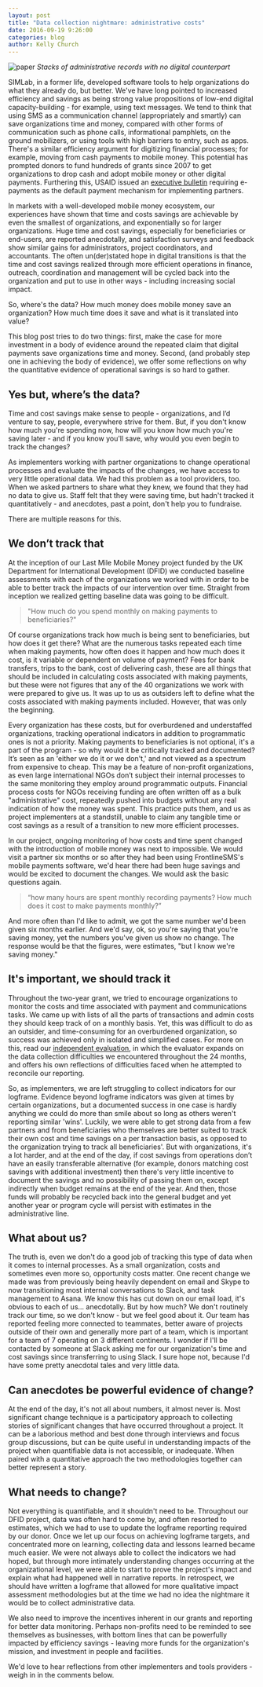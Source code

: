 ```yaml
---
layout: post
title: "Data collection nightmare: administrative costs"
date: 2016-09-19 9:26:00
categories: blog
author: Kelly Church
---
```

![paper]({{site.baseurl}}/images/post_images/paper.jpg)
*Stacks of administrative records with no digital counterpart*


SIMLab, in a former life, developed software tools to help organizations do what they already do, but better. We've have long pointed to increased efficiency and savings as being strong value propositions of low-end digital capacity-building - for example, using text messages. We tend to think that using SMS as a communication channel (appropriately and smartly) can save organizations time and money, compared with other forms of communication such as phone calls, informational pamphlets, on the ground mobilizers, or using tools with high barriers to entry, such as apps. There's a similar efficiency argument for digitizing financial processes; for example, moving from cash payments to mobile money. This potential has prompted donors to fund hundreds of grants since 2007 to get organizations to drop cash and adopt mobile money or other digital payments. Furthering this, USAID issued an [executive bulletin](http://solutionscenter.nethope.org/assets/collaterals/PEB_No_2014-06.pdf) requiring e-payments as the default payment mechanism for implementing partners.

In markets with a well-developed mobile money ecosystem, our experiences have shown that time and costs savings are achievable by even the smallest of organizations, and exponentially so for larger organizations. Huge time and cost savings, especially for beneficiaries or end-users, are reported anecdotally, and satisfaction surveys and feedback show similar gains for administrators, project coordinators, and accountants. The often un(der)stated hope in digital transitions is that the time and cost savings realized through more efficient operations in finance, outreach, coordination and management will be cycled back into the organization and put to use in other ways - including increasing social impact.

So, where's the data? How much money does mobile money save an organization? How much time does it save and what is it translated into value?

This blog post tries to do two things: first, make the case for more investment in a body of evidence around the repeated claim that digital payments save organizations time and money. Second, (and probably step one in achieving the body of evidence), we offer some reflections on why the quantitative evidence of operational savings is so hard to gather.

## Yes but, where’s the data?
Time and cost savings make sense to people - organizations, and I’d venture to say, people, everywhere strive for them. But, if you don't know how much you're spending now, how will you know how much you're saving later - and if you know you'll save, why would you even begin to track the changes?

As implementers working with partner organizations to change operational processes and evaluate the impacts of the changes, we have access to very little operational data. We had this problem as a tool providers, too. When we asked partners to share what they knew, we found that they had no data to give us. Staff felt that they were saving time, but hadn't tracked it quantitatively - and anecdotes, past a point, don't help you to fundraise.

There are multiple reasons for this.

## We don’t track that
At the inception of our Last Mile Mobile Money project funded by the UK Department for International Development (DFID) we conducted baseline assessments with each of the organizations we worked with in order to be able to better track the impacts of our intervention over time. Straight from inception we realized getting baseline data was going to be difficult.

> "How much do you spend monthly on making payments to beneficiaries?"

 Of course organizations track how much is being sent to beneficiaries, but how does it get there? What are the numerous tasks repeated each time when making payments, how often does it happen and how much does it cost, is it variable or dependent on volume of payment? Fees for bank transfers, trips to the bank, cost of delivering cash, these are all things that should be included in calculating costs associated with making payments, but these were not figures that any of the 40 organizations we work with were prepared to give us. It was up to us as outsiders left to define what the costs associated with making payments included. However, that was only the beginning.

Every organization has these costs, but for overburdened and understaffed organizations, tracking operational indicators in addition to programmatic ones is not a priority. Making payments to beneficiaries is not optional, it's a part of the program - so why would it be critically tracked and documented? It’s seen as an 'either we do it or we don't,' and not viewed as a spectrum from expensive to cheap. This may be a feature of non-profit organizations, as even large international NGOs don’t subject their internal processes to the same monitoring they employ around programmatic outputs. Financial process costs for NGOs receiving funding are often written off as a bulk "administrative" cost, repeatedly pushed into budgets without any real indication of how the money was spent. This practice puts them, and us as project implementers at a standstill, unable to claim any tangible time or cost savings as a result of a transition to new more efficient processes.

In our project, ongoing monitoring of how costs and time spent changed with the introduction of mobile money was next to impossible. We would visit a partner six months or so after they had been using FrontlineSMS's mobile payments software, we'd hear there had been huge savings and would be excited to document the changes. We would ask the basic questions again.

>“how many hours are spent monthly recording payments? How much does it cost to make payments monthly?”

 And more often than I'd like to admit, we got the same number we'd been given six months earlier. And we'd say, ok, so you're saying that you're saving money, yet the numbers you've given us show no change. The response would be that the figures, were estimates, "but I know we're saving money."

## It's important, we should track it
Throughout the two-year grant, we tried to encourage organizations to monitor the costs and time associated with payment and communications tasks. We came up with lists of all the parts of transactions and admin costs they should keep track of on a monthly basis. Yet, this was difficult to do as an outsider, and time-consuming for an overburdened organization, so success was achieved only in isolated and simplified cases. For more on this, read our [independent evaluation](http://simlab.org/blog/2016/03/07/mobile-money-in-the-last-mile-the-indepedent-evaluation/), in which the evaluator expands on the data collection difficulties we encountered throughout the 24 months, and offers his own reflections of difficulties faced when he attempted to reconcile our reporting.

So, as implementers, we are left struggling to collect indicators for our logframe. Evidence beyond logframe indicators was given at times by certain organizations, but a documented success in one case is hardly anything we could do more than smile about so long as others weren't reporting similar 'wins'. Luckily, we were able to get strong data from a few partners and from beneficiaries who themselves are better suited to track their own cost and time savings on a per transaction basis, as opposed to the organization trying to track all beneficiaries'. But with organizations, it's a lot harder, and at the end of the day, if cost savings from operations don’t have an easily transferable alternative (for example, donors matching cost savings with additional investment) then there's very little incentive to document the savings and no possibility of passing them on, except indirectly when budget remains at the end of the year. And then, those funds will probably be recycled back into the general budget and yet another year or program cycle will persist with estimates in the administrative line.

## What about us?
The truth is, even we don't do a good job of tracking this type of data when it comes to internal processes. As a small organization, costs and sometimes even more so, opportunity costs matter. One recent change we made was from previously being heavily dependent on email and Skype to now transitioning most internal conversations to Slack, and task management to Asana. We know this has cut down on our email load, it's obvious to each of us... anecdotally. But by how much? We don't routinely track our time, so we don't know - but we feel good about it. Our team has reported feeling more connected to teammates, better aware of projects outside of their own and generally more part of a team, which is important for a team of 7 operating on 3 different continents. I wonder if I'll be contacted by someone at Slack asking me for our organization's time and cost savings since transferring to using Slack. I sure hope not, because I'd have some pretty anecdotal tales and very little data.

## Can anecdotes be powerful evidence of change?
At the end of the day, it's not all about numbers, it almost never is. Most significant change technique is a participatory approach to collecting stories of significant changes that have occurred throughout a project. It can be a laborious method and best done through interviews and focus group discussions, but can be quite useful in understanding impacts of the project when quantifiable data is not accessible, or inadequate. When paired with a quantitative approach the two methodologies together can better represent a story.

## What needs to change?
Not everything is quantifiable, and it shouldn't need to be. Throughout our DFID project, data was often hard to come by, and often resorted to estimates, which we had to use to update the logframe reporting required by our donor. Once we let up our focus on achieving logframe targets, and concentrated more on learning, collecting data and lessons learned became much easier. We were not always able to collect the indicators we had hoped, but through more intimately understanding changes occurring at the organizational level, we were able to start to prove the project's impact and explain what had happened well in narrative reports. In retrospect, we should have written a logframe that allowed for more qualitative impact assessment methodologies but at the time we had no idea the nightmare it would be to collect administrative data.

We also need to improve the incentives inherent in our grants and reporting for better data monitoring. Perhaps non-profits need to be reminded to see themselves as businesses, with bottom lines that can be powerfully impacted by efficiency savings - leaving more funds for the organization's mission, and investment in people and facilities.

We'd love to hear reflections from other implementers and tools providers - weigh in in the comments below.
